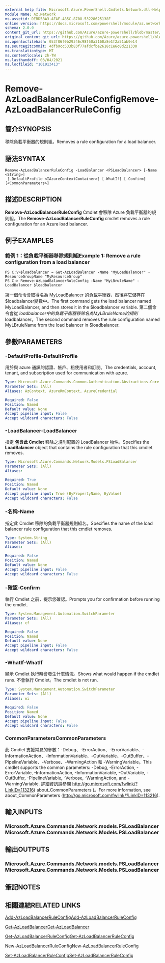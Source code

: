 ```yaml
---
external help file: Microsoft.Azure.PowerShell.Cmdlets.Network.dll-Help.xml
Module Name: Az.Network
ms.assetid: DEBD58A3-AFAF-485C-8708-53228625138F
online version: https://docs.microsoft.com/powershell/module/az.network/remove-azloadbalancerruleconfig
schema: 2.0.0
content_git_url: https://github.com/Azure/azure-powershell/blob/master/src/Network/Network/help/Remove-AzLoadBalancerRuleConfig.md
original_content_git_url: https://github.com/Azure/azure-powershell/blob/master/src/Network/Network/help/Remove-AzLoadBalancerRuleConfig.md
ms.openlocfilehash: 053f86f0b29346c98f60a3160a8e1f2a51ab0e14
ms.sourcegitcommit: 4dfb0cc533b83f77afdcfbe2618c1e6c8d221330
ms.translationtype: MT
ms.contentlocale: zh-TW
ms.lasthandoff: 03/04/2021
ms.locfileid: "101913413"
---
```

# <span data-ttu-id="d91cf-101">Remove-AzLoadBalancerRuleConfig</span><span class="sxs-lookup"><span data-stu-id="d91cf-101">Remove-AzLoadBalancerRuleConfig</span></span>

## <span data-ttu-id="d91cf-102">簡介</span><span class="sxs-lookup"><span data-stu-id="d91cf-102">SYNOPSIS</span></span>
<span data-ttu-id="d91cf-103">移除負載平衡器的規則組。</span><span class="sxs-lookup"><span data-stu-id="d91cf-103">Removes a rule configuration for a load balancer.</span></span>

## <span data-ttu-id="d91cf-104">語法</span><span class="sxs-lookup"><span data-stu-id="d91cf-104">SYNTAX</span></span>

```
Remove-AzLoadBalancerRuleConfig -LoadBalancer <PSLoadBalancer> [-Name <String>]
 [-DefaultProfile <IAzureContextContainer>] [-WhatIf] [-Confirm] [<CommonParameters>]
```

## <span data-ttu-id="d91cf-105">描述</span><span class="sxs-lookup"><span data-stu-id="d91cf-105">DESCRIPTION</span></span>
<span data-ttu-id="d91cf-106">**Remove-AzLoadBalancerRuleConfig** Cmdlet 會移除 Azure 負載平衡器的規則組。</span><span class="sxs-lookup"><span data-stu-id="d91cf-106">The **Remove-AzLoadBalancerRuleConfig** cmdlet removes a rule configuration for an Azure load balancer.</span></span>

## <span data-ttu-id="d91cf-107">例子</span><span class="sxs-lookup"><span data-stu-id="d91cf-107">EXAMPLES</span></span>

### <span data-ttu-id="d91cf-108">範例 1：從負載平衡器移除規則組</span><span class="sxs-lookup"><span data-stu-id="d91cf-108">Example 1: Remove a rule configuration from a load balancer</span></span>
```
PS C:\>$loadbalancer = Get-AzLoadBalancer -Name "MyLoadBalancer" -ResourceGroupName "MyResourceGroup"
PS C:> Remove-AzLoadBalancerRuleConfig -Name "MyLBruleName" -LoadBalancer $loadbalancer
```

<span data-ttu-id="d91cf-109">第一個命令會取得名為 MyLoadBalancer 的負載平衡器，然後將它儲存在$loadbalancer變數中。</span><span class="sxs-lookup"><span data-stu-id="d91cf-109">The first command gets the load balancer named MyLoadBalancer, and then stores it in the $loadbalancer variable.</span></span>
<span data-ttu-id="d91cf-110">第二個命令會從 $loadbalancer 中的負載平衡器移除名為 MyLBruleName 的規則$loadbalancer。</span><span class="sxs-lookup"><span data-stu-id="d91cf-110">The second command removes the rule configuration named MyLBruleName from the load balancer in $loadbalancer.</span></span>

## <span data-ttu-id="d91cf-111">參數</span><span class="sxs-lookup"><span data-stu-id="d91cf-111">PARAMETERS</span></span>

### <span data-ttu-id="d91cf-112">-DefaultProfile</span><span class="sxs-lookup"><span data-stu-id="d91cf-112">-DefaultProfile</span></span>
<span data-ttu-id="d91cf-113">用於與 azure 通訊的認證、帳戶、租使用者和訂閱。</span><span class="sxs-lookup"><span data-stu-id="d91cf-113">The credentials, account, tenant, and subscription used for communication with azure.</span></span>

```yaml
Type: Microsoft.Azure.Commands.Common.Authentication.Abstractions.Core.IAzureContextContainer
Parameter Sets: (All)
Aliases: AzContext, AzureRmContext, AzureCredential

Required: False
Position: Named
Default value: None
Accept pipeline input: False
Accept wildcard characters: False
```

### <span data-ttu-id="d91cf-114">-LoadBalancer</span><span class="sxs-lookup"><span data-stu-id="d91cf-114">-LoadBalancer</span></span>
<span data-ttu-id="d91cf-115">指定 **包含此 Cmdlet** 移除之規則配置的 LoadBalancer 物件。</span><span class="sxs-lookup"><span data-stu-id="d91cf-115">Specifies the **LoadBalancer** object that contains the rule configuration that this cmdlet removes.</span></span>

```yaml
Type: Microsoft.Azure.Commands.Network.Models.PSLoadBalancer
Parameter Sets: (All)
Aliases:

Required: True
Position: Named
Default value: None
Accept pipeline input: True (ByPropertyName, ByValue)
Accept wildcard characters: False
```

### <span data-ttu-id="d91cf-116">-名稱</span><span class="sxs-lookup"><span data-stu-id="d91cf-116">-Name</span></span>
<span data-ttu-id="d91cf-117">指定此 Cmdlet 移除的負載平衡器規則組名。</span><span class="sxs-lookup"><span data-stu-id="d91cf-117">Specifies the name of the load balancer rule configuration that this cmdlet removes.</span></span>

```yaml
Type: System.String
Parameter Sets: (All)
Aliases:

Required: False
Position: Named
Default value: None
Accept pipeline input: False
Accept wildcard characters: False
```

### <span data-ttu-id="d91cf-118">-確認</span><span class="sxs-lookup"><span data-stu-id="d91cf-118">-Confirm</span></span>
<span data-ttu-id="d91cf-119">執行 Cmdlet 之前，提示您確認。</span><span class="sxs-lookup"><span data-stu-id="d91cf-119">Prompts you for confirmation before running the cmdlet.</span></span>

```yaml
Type: System.Management.Automation.SwitchParameter
Parameter Sets: (All)
Aliases: cf

Required: False
Position: Named
Default value: None
Accept pipeline input: False
Accept wildcard characters: False
```

### <span data-ttu-id="d91cf-120">-WhatIf</span><span class="sxs-lookup"><span data-stu-id="d91cf-120">-WhatIf</span></span>
<span data-ttu-id="d91cf-121">顯示 Cmdlet 執行時會發生什麼情況。</span><span class="sxs-lookup"><span data-stu-id="d91cf-121">Shows what would happen if the cmdlet runs.</span></span> <span data-ttu-id="d91cf-122">不會執行 Cmdlet。</span><span class="sxs-lookup"><span data-stu-id="d91cf-122">The cmdlet is not run.</span></span>

```yaml
Type: System.Management.Automation.SwitchParameter
Parameter Sets: (All)
Aliases: wi

Required: False
Position: Named
Default value: None
Accept pipeline input: False
Accept wildcard characters: False
```

### <span data-ttu-id="d91cf-123">CommonParameters</span><span class="sxs-lookup"><span data-stu-id="d91cf-123">CommonParameters</span></span>
<span data-ttu-id="d91cf-124">此 Cmdlet 支援常見的參數：-Debug、-ErrorAction、-ErrorVariable、-InformationAction、-InformationVariable、-OutVariable、-OutBuffer、-PipelineVariable、-Verbose、-WarningAction 和 -WarningVariable。</span><span class="sxs-lookup"><span data-stu-id="d91cf-124">This cmdlet supports the common parameters: -Debug, -ErrorAction, -ErrorVariable, -InformationAction, -InformationVariable, -OutVariable, -OutBuffer, -PipelineVariable, -Verbose, -WarningAction, and -WarningVariable.</span></span> <span data-ttu-id="d91cf-125">詳細資訊請參閱 http://go.microsoft.com/fwlink/?LinkID=113216) about_CommonParameters (。</span><span class="sxs-lookup"><span data-stu-id="d91cf-125">For more information, see about_CommonParameters (http://go.microsoft.com/fwlink/?LinkID=113216).</span></span>

## <span data-ttu-id="d91cf-126">輸入</span><span class="sxs-lookup"><span data-stu-id="d91cf-126">INPUTS</span></span>

### <span data-ttu-id="d91cf-127">Microsoft.Azure.Commands.Network.models.PSLoadBalancer</span><span class="sxs-lookup"><span data-stu-id="d91cf-127">Microsoft.Azure.Commands.Network.Models.PSLoadBalancer</span></span>

## <span data-ttu-id="d91cf-128">輸出</span><span class="sxs-lookup"><span data-stu-id="d91cf-128">OUTPUTS</span></span>

### <span data-ttu-id="d91cf-129">Microsoft.Azure.Commands.Network.models.PSLoadBalancer</span><span class="sxs-lookup"><span data-stu-id="d91cf-129">Microsoft.Azure.Commands.Network.Models.PSLoadBalancer</span></span>

## <span data-ttu-id="d91cf-130">筆記</span><span class="sxs-lookup"><span data-stu-id="d91cf-130">NOTES</span></span>

## <span data-ttu-id="d91cf-131">相關連結</span><span class="sxs-lookup"><span data-stu-id="d91cf-131">RELATED LINKS</span></span>

[<span data-ttu-id="d91cf-132">Add-AzLoadBalancerRuleConfig</span><span class="sxs-lookup"><span data-stu-id="d91cf-132">Add-AzLoadBalancerRuleConfig</span></span>](./Add-AzLoadBalancerRuleConfig.md)

[<span data-ttu-id="d91cf-133">Get-AzLoadBalancer</span><span class="sxs-lookup"><span data-stu-id="d91cf-133">Get-AzLoadBalancer</span></span>](./Get-AzLoadBalancer.md)

[<span data-ttu-id="d91cf-134">Get-AzLoadBalancerRuleConfig</span><span class="sxs-lookup"><span data-stu-id="d91cf-134">Get-AzLoadBalancerRuleConfig</span></span>](./Get-AzLoadBalancerRuleConfig.md)

[<span data-ttu-id="d91cf-135">New-AzLoadBalancerRuleConfig</span><span class="sxs-lookup"><span data-stu-id="d91cf-135">New-AzLoadBalancerRuleConfig</span></span>](./New-AzLoadBalancerRuleConfig.md)

[<span data-ttu-id="d91cf-136">Set-AzLoadBalancerRuleConfig</span><span class="sxs-lookup"><span data-stu-id="d91cf-136">Set-AzLoadBalancerRuleConfig</span></span>](./Set-AzLoadBalancerRuleConfig.md)


